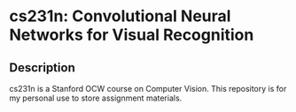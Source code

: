 # cs231n: Convolutional Neural Networks for Visual Recognition
## Description
cs231n is a Stanford OCW course on Computer Vision. This repository is for my personal use to store assignment materials.